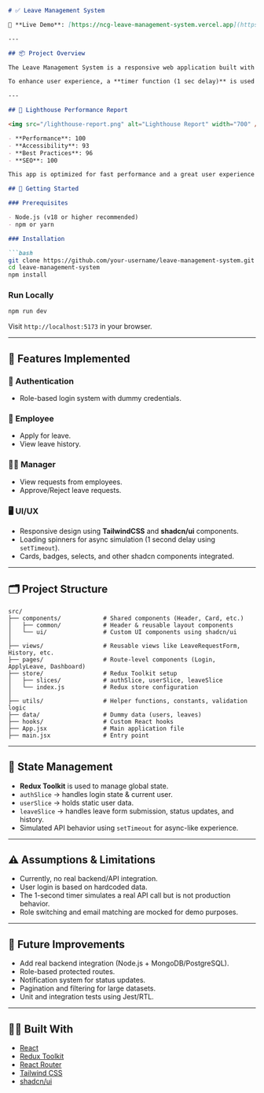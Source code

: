 ````md
# ✅ Leave Management System

🔗 **Live Demo**: [https://ncg-leave-management-system.vercel.app](https://ncg-leave-management-system.vercel.app)

---

## 📦 Project Overview

The Leave Management System is a responsive web application built with **React.js**, **Redux Toolkit**, **React Router**, **shadcn/ui**, and **TailwindCSS**. It provides role-based dashboards and functionalities for Employees, Managers, and Admins to apply for, view, and manage leave requests.

To enhance user experience, a **timer function (1 sec delay)** is used to simulate API calls. This makes the UI feel realistic and allows time to show a loading spinner while data is "fetching."

---

## 🚀 Lighthouse Performance Report

<img src="/lighthouse-report.png" alt="Lighthouse Report" width="700" />

- **Performance**: 100
- **Accessibility**: 93
- **Best Practices**: 96
- **SEO**: 100

This app is optimized for fast performance and a great user experience across devices.

## 🚀 Getting Started

### Prerequisites

- Node.js (v18 or higher recommended)
- npm or yarn

### Installation

```bash
git clone https://github.com/your-username/leave-management-system.git
cd leave-management-system
npm install
````

### Run Locally

```bash
npm run dev
```

Visit `http://localhost:5173` in your browser.

---

## 🧠 Features Implemented

### 🔐 Authentication

* Role-based login system with dummy credentials.

### 👤 Employee

* Apply for leave.
* View leave history.

### 🧑‍💼 Manager

* View requests from employees.
* Approve/Reject leave requests.


### 🖥️ UI/UX

* Responsive design using **TailwindCSS** and **shadcn/ui** components.
* Loading spinners for async simulation (1 second delay using `setTimeout`).
* Cards, badges, selects, and other shadcn components integrated.

---

## 🗂️ Project Structure

```
src/
├── components/            # Shared components (Header, Card, etc.)
│   ├── common/            # Header & reusable layout components
│   └── ui/                # Custom UI components using shadcn/ui
│
├── views/                 # Reusable views like LeaveRequestForm, History, etc.
├── pages/                 # Route-level components (Login, ApplyLeave, Dashboard)
├── store/                 # Redux Toolkit setup
│   ├── slices/            # authSlice, userSlice, leaveSlice
│   └── index.js           # Redux store configuration
│
├── utils/                 # Helper functions, constants, validation logic
├── data/                  # Dummy data (users, leaves)
├── hooks/                 # Custom React hooks
├── App.jsx                # Main application file
├── main.jsx               # Entry point
```

---

## 🔧 State Management

* **Redux Toolkit** is used to manage global state.
* `authSlice` → handles login state & current user.
* `userSlice` → holds static user data.
* `leaveSlice` → handles leave form submission, status updates, and history.
* Simulated API behavior using `setTimeout` for async-like experience.

---

## ⚠️ Assumptions & Limitations

* Currently, no real backend/API integration.
* User login is based on hardcoded data.
* The 1-second timer simulates a real API call but is not production behavior.
* Role switching and email matching are mocked for demo purposes.

---

## 🧪 Future Improvements

* Add real backend integration (Node.js + MongoDB/PostgreSQL).
* Role-based protected routes.
* Notification system for status updates.
* Pagination and filtering for large datasets.
* Unit and integration tests using Jest/RTL.

---

## 🧑‍💻 Built With

* [React](https://reactjs.org/)
* [Redux Toolkit](https://redux-toolkit.js.org/)
* [React Router](https://reactrouter.com/)
* [Tailwind CSS](https://tailwindcss.com/)
* [shadcn/ui](https://ui.shadcn.com/)


